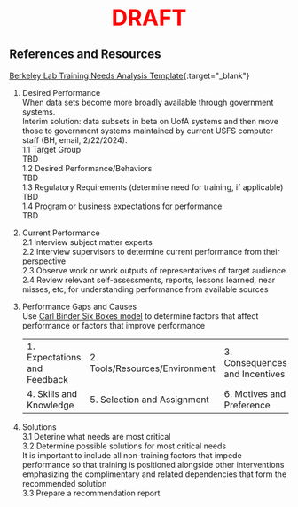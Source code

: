 <div style='text-align: center; color: #ff0000; font-size: 2.5rem; font-weight: bold;'>DRAFT</div>


## References and Resources  
[Berkeley Lab Training Needs Analysis Template](https://training.lbl.gov/Resources/docs/NeedsAnalysisProcess.pdf){:target="_blank"}  

1. Desired Performance  
When data sets become more broadly available through government systems.  
Interim solution: data subsets in beta on UofA systems and then move those to government systems maintained by current USFS computer staff (BH, email, 2/22/2024).  
    1.1 Target Group  
        TBD    
    1.2 Desired Performance/Behaviors  
        TBD  
    1.3 Regulatory Requirements (determine need for training, if applicable)  
        TBD  
    1.4 Program or business expectations for performance  
        TBD  

2. Current Performance  
    2.1 Interview subject matter experts  
    2.2 Interview supervisors to determine current performance from their perspective  
    2.3 Observe work or work outputs of representatives of target audience  
    2.4 Review relevant self-assessments, reports, lessons learned, near misses, etc, for understanding performance from available sources  
    
3. Performance Gaps and Causes  
    Use [Carl Binder Six Boxes model](https://www.sixboxes.com/Six-Boxes-Model.html) to determine factors that affect performance or factors that improve performance  

    |                                |                                  |                                 |
    | ------------------------------ | -------------------------------- | ------------------------------- |
    | 1. Expectations and Feedback   | 2. Tools/Resources/Environment   | 3. Consequences and Incentives  |
    | 4. Skills and Knowledge        | 5. Selection and Assignment      | 6. Motives and Preference       |
    

4. Solutions  
    3.1 Deterine what needs are most critical  
    3.2 Determine possible solutions for most critical needs  
    It is important to include all non-training factors that impede performance so that training is positioned alongside other interventions emphasizing the
complimentary and related dependencies that form the recommended solution  
    3.3 Prepare a recommendation report  